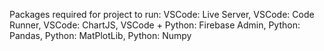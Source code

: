Packages required for project to run:
VSCode: Live Server,
VSCode: Code Runner,
VSCode: ChartJS,
VSCode + Python: Firebase Admin,
Python: Pandas,
Python: MatPlotLib,
Python: Numpy
